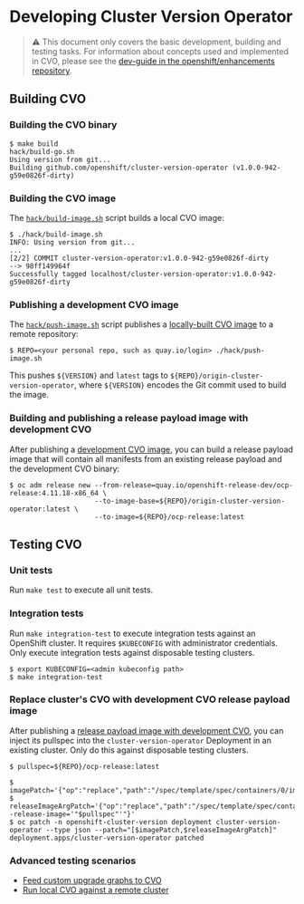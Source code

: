 # Developing Cluster Version Operator

> :warning: This document only covers the basic development, building and testing tasks. For information about
> concepts used and implemented in CVO, please see the
> [dev-guide in the openshift/enhancements repository](https://github.com/openshift/enhancements/tree/master/dev-guide/cluster-version-operator).

## Building CVO

### Building the CVO binary

```console
$ make build
hack/build-go.sh
Using version from git...
Building github.com/openshift/cluster-version-operator (v1.0.0-942-g59e0826f-dirty)
```

### Building the CVO image

The [`hack/build-image.sh`](../../hack/build-image.sh) script builds a local CVO image:

```console
$ ./hack/build-image.sh
INFO: Using version from git...
...
[2/2] COMMIT cluster-version-operator:v1.0.0-942-g59e0826f-dirty
--> 98ff149964f
Successfully tagged localhost/cluster-version-operator:v1.0.0-942-g59e0826f-dirty
```

### Publishing a development CVO image

The [`hack/push-image.sh`](../../hack/push-image.sh) script publishes
a [locally-built CVO image](#building-the-cvo-image) to a remote repository:

```console
$ REPO=<your personal repo, such as quay.io/login> ./hack/push-image.sh
```

This pushes `${VERSION}` and `latest` tags to `${REPO}/origin-cluster-version-operator`, where `${VERSION}` encodes the
Git commit used to build the image.

### Building and publishing a release payload image with development CVO

After publishing a [development CVO image](#publishing-a-development-cvo-image), you can build a release payload image
that will contain all manifests from an existing release payload and the development CVO binary:

```console
$ oc adm release new --from-release=quay.io/openshift-release-dev/ocp-release:4.11.18-x86_64 \
                     --to-image-base=${REPO}/origin-cluster-version-operator:latest \
                     --to-image=${REPO}/ocp-release:latest
```

## Testing CVO

### Unit tests

Run `make test` to execute all unit tests.

### Integration tests

Run `make integration-test` to execute integration tests against an OpenShift cluster. It requires `$KUBECONFIG` with
administrator credentials. Only execute integration tests against disposable testing clusters.

```console
$ export KUBECONFIG=<admin kubeconfig path>
$ make integration-test
```

### Replace cluster's CVO with development CVO release payload image

After publishing
a [release payload image with development CVO](#building-and-publishing-a-release-payload-image-with-development-cvo),
you can inject its pullspec into the `cluster-version-operator` Deployment in an existing cluster. Only do this against
disposable testing clusters.

```console
$ pullspec=${REPO}/ocp-release:latest

$ imagePatch='{"op":"replace","path":"/spec/template/spec/containers/0/image","value":"'"$pullspec"'"}'
$ releaseImageArgPatch='{"op":"replace","path":"/spec/template/spec/containers/0/args/1","value":"--release-image='"$pullspec"'"}'
$ oc patch -n openshift-cluster-version deployment cluster-version-operator --type json --patch="[$imagePatch,$releaseImageArgPatch]"
deployment.apps/cluster-version-operator patched
```

### Advanced testing scenarios

- [Feed custom upgrade graphs to CVO](feed-cvo-custom-graphs.md)
- [Run local CVO against a remote cluster](run-cvo-locally.md)
